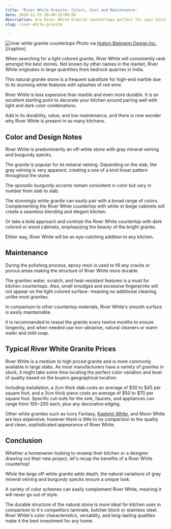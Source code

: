 ```yaml
---
title: 'River White Granite: Colors, Cost and Maintenance'
date: 2018-11-25 20:40:31+00:00
description: Are River White Granite countertops perfect for your kitchen? Read this countertop buyer's guide before you go anywhere else. See prices and color combos.
slug: river-white-granite

---
```


![river white granite countertops](https://www.doorwaysmagazine.com/wp-content/uploads/river_white_granite_countertops.jpg) 
Photo via [Hutton Bielmann Design Inc.](http://www.houzz.com/photos/2931402/12-0104-S-Kitchen-contemporary-kitchen-london)[/caption]

When searching for a light colored granite, River White will consistently rank amongst the best stones. Not known by other names in the market, River White originates in large quantities from bedrock quarries in India. 

This natural granite stone is a frequent substitute for high-end marble due to its stunning white features with splashes of red wine. 

River White is less expensive than marble and even more durable. It is an excellent starting point to decorate your kitchen around pairing well with light and dark color combinations. 

Add in its durability, value, and low maintenance, and there is now wonder why River White is present in so many kitchens.



## Color and Design Notes



River White is predominantly an off-white stone with gray mineral veining and burgundy specks. 

The granite is popular for its mineral veining. Depending on the slab, the  gray veining is very apparent, creating a one of a kind linear pattern throughout the stone. 

The sporadic burgundy accents remain consistent in color but vary in number from slab to slab. 

The stunningly white granite can easily pair with a broad range of colors.  Complementing the River White countertop with white or beige cabinets will create a seamless blending and elegant kitchen. 

Or take a bold approach and contrast the River White countertop with dark colored or wood cabinets, emphasizing the beauty of the bright granite. 

Either way, River White will be an eye-catching addition to any kitchen. 



## Maintenance



During the polishing process, epoxy resin is used to fill any cracks or porous areas making the structure of River White more durable. 

The granites water, scratch, and heat-resistant features is a must for kitchen countertops. Also, small smudges and excessive fingerprints will not appear on the light colored surface- meaning no additional cleaning, unlike most granites. 

In comparison to other countertop materials, River White's smooth surface is easily maintainable. 

It is recommended to reseal the granite every twelve months to ensure longevity, and when needed use non-abrasive, natural cleaners or warm water and mild soap.



## Typical River White Granite Prices



River White is a medium to high priced granite and is more commonly available in large slabs. As most manufacturers have a variety of granites in stock, it might take some time locating the perfect color variation and level of quality based on the buyers geographical location. 

Including installation, a 2cm thick slab costs an average of $30 to $45 per square foot, and a 3cm thick piece costs an average of $50 to $70 per square foot. Specific cut-outs for the sink, faucets, and appliances can range from $100-$200 each, plus any decorative edging. 

Other white granites such as Ivory Fantasy, [Kashmir White](https://www.doorwaysmagazine.com/kashmir-white-granite/), and Moon White are less expensive; however there is little to no comparison to the quality and clean, sophisticated appearance of River White. 



## Conclusion



Whether a homeowner looking to revamp their kitchen or a designer drawing out their new project, let's recap the benefits of a River White countertop! 

While the large off-white granite adds depth, the natural variations of gray mineral veining and burgundy specks ensure a unique look. 

A variety of color schemes can easily complement River White, meaning it will never go out of style. 

The durable structure of the natural stone is more ideal for kitchen uses in comparison to it's competitors laminate, butcher block or stainless steel. River White's color characteristics, versatility, and long-lasting qualities make it the best investment for any home. 

